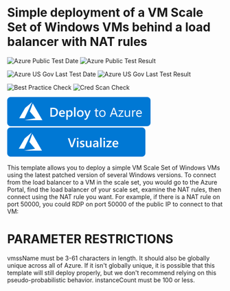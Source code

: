 # Simple deployment of a VM Scale Set of Windows VMs behind a load balancer with NAT rules

![Azure Public Test Date](https://azurequickstartsservice.blob.core.windows.net/badges/201-vmss-windows-nat/PublicLastTestDate.svg)
![Azure Public Test Result](https://azurequickstartsservice.blob.core.windows.net/badges/201-vmss-windows-nat/PublicDeployment.svg)

![Azure US Gov Last Test Date](https://azurequickstartsservice.blob.core.windows.net/badges/201-vmss-windows-nat/FairfaxLastTestDate.svg)
![Azure US Gov Last Test Result](https://azurequickstartsservice.blob.core.windows.net/badges/201-vmss-windows-nat/FairfaxDeployment.svg)

![Best Practice Check](https://azurequickstartsservice.blob.core.windows.net/badges/201-vmss-windows-nat/BestPracticeResult.svg)
![Cred Scan Check](https://azurequickstartsservice.blob.core.windows.net/badges/201-vmss-windows-nat/CredScanResult.svg)

[![Deploy To Azure](https://raw.githubusercontent.com/Azure/azure-quickstart-templates/master/1-CONTRIBUTION-GUIDE/images/deploytoazure.svg?sanitize=true)](https://portal.azure.com/#create/Microsoft.Template/uri/https%3A%2F%2Fraw.githubusercontent.com%2FAzure%2Fazure-quickstart-templates%2Fmaster%2F201-vmss-windows-nat%2Fazuredeploy.json)
[![Visualize](https://raw.githubusercontent.com/Azure/azure-quickstart-templates/master/1-CONTRIBUTION-GUIDE/images/visualizebutton.svg?sanitize=true)](http://armviz.io/#/?load=https%3A%2F%2Fraw.githubusercontent.com%2FAzure%2Fazure-quickstart-templates%2Fmaster%2F201-vmss-windows-nat%2Fazuredeploy.json)

This template allows you to deploy a simple VM Scale Set of Windows VMs using
the latest patched version of several Windows versions. To connect from the load
balancer to a VM in the scale set, you would go to the Azure Portal, find the
load balancer of your scale set, examine the NAT rules, then connect using the
NAT rule you want. For example, if there is a NAT rule on port 50000, you could
RDP on port 50000 of the public IP to connect to that VM:

# PARAMETER RESTRICTIONS

vmssName must be 3-61 characters in length. It should also be globally unique
across all of Azure. If it isn't globally unique, it is possible that this
template will still deploy properly, but we don't recommend relying on this
pseudo-probabilistic behavior. instanceCount must be 100 or less.
